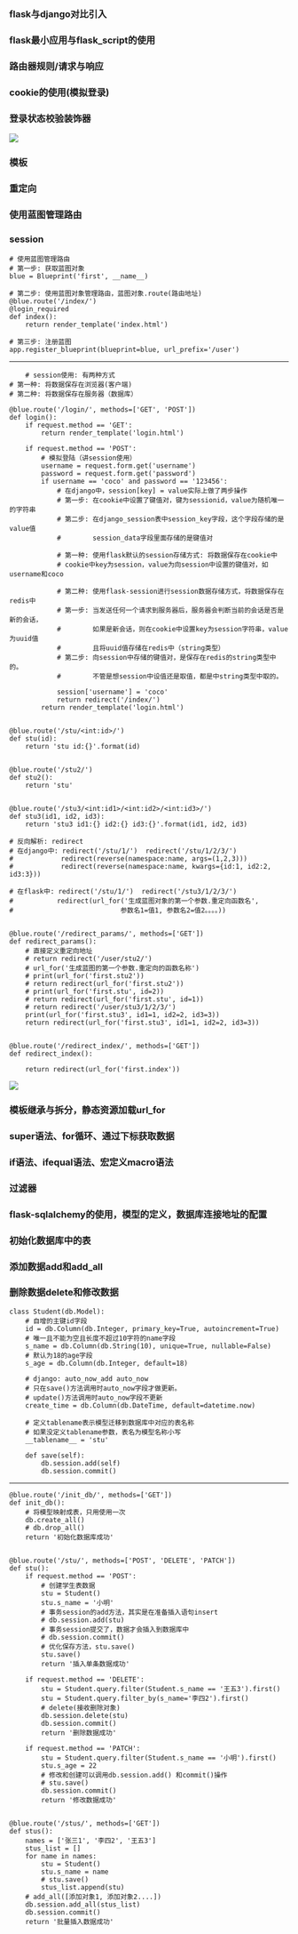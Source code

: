 ### flask与django对比引入
### flask最小应用与flask_script的使用
### 路由器规则/请求与响应
### cookie的使用(模拟登录)
### 登录状态校验装饰器
![](https://github.com/hetanglinlin/-flask/blob/master/images/Xmind/day01.png)

### 模板
### 重定向
### 使用蓝图管理路由
### session
    # 使用蓝图管理路由
    # 第一步: 获取蓝图对象
    blue = Blueprint('first', __name__)
    
    # 第二步: 使用蓝图对象管理路由，蓝图对象.route(路由地址)   
    @blue.route('/index/')
    @login_required
    def index():
        return render_template('index.html')

    # 第三步: 注册蓝图
    app.register_blueprint(blueprint=blue, url_prefix='/user')
    
---
    
        # session使用: 有两种方式
    # 第一种: 将数据保存在浏览器(客户端)
    # 第二种: 将数据保存在服务器（数据库）
    
    @blue.route('/login/', methods=['GET', 'POST'])
    def login():
        if request.method == 'GET':
            return render_template('login.html')
    
        if request.method == 'POST':
            # 模拟登陆（讲session使用）
            username = request.form.get('username')
            password = request.form.get('password')
            if username == 'coco' and password == '123456':
                # 在django中，session[key] = value实际上做了两步操作
                # 第一步: 在cookie中设置了键值对，键为sessionid，value为随机唯一的字符串
                # 第二步: 在django_session表中session_key字段，这个字段存储的是value值
                #        session_data字段里面存储的是键值对
    
                # 第一种: 使用flask默认的session存储方式: 将数据保存在cookie中
                # cookie中key为session，value为向session中设置的键值对，如username和coco
    
                # 第二种: 使用flask-session进行session数据存储方式，将数据保存在redis中
                # 第一步: 当发送任何一个请求到服务器后，服务器会判断当前的会话是否是新的会话，
                #        如果是新会话，则在cookie中设置key为session字符串，value为uuid值
                #        且将uuid值存储在redis中（string类型）
                # 第二步: 向session中存储的键值对，是保存在redis的string类型中的。
                #        不管是想session中设值还是取值，都是中string类型中取的。
    
                session['username'] = 'coco'
                return redirect('/index/')
            return render_template('login.html')


    @blue.route('/stu/<int:id>/')
    def stu(id):
        return 'stu id:{}'.format(id)
    
    
    @blue.route('/stu2/')
    def stu2():
        return 'stu'
    
    
    @blue.route('/stu3/<int:id1>/<int:id2>/<int:id3>/')
    def stu3(id1, id2, id3):
        return 'stu3 id1:{} id2:{} id3:{}'.format(id1, id2, id3)
    
    # 反向解析: redirect
    # 在django中: redirect('/stu/1/')  redirect('/stu/1/2/3/')
    #            redirect(reverse(namespace:name, args=(1,2,3)))
    #            redirect(reverse(namespace:name, kwargs={id:1, id2:2, id3:3}))
    
    # 在flask中: redirect('/stu/1/')  redirect('/stu3/1/2/3/')
    #           redirect(url_for('生成蓝图对象的第一个参数.重定向函数名',
    #                           参数名1=值1, 参数名2=值2。。。。))
    
    
    @blue.route('/redirect_params/', methods=['GET'])
    def redirect_params():
        # 直接定义重定向地址
        # return redirect('/user/stu2/')
        # url_for('生成蓝图的第一个参数.重定向的函数名称')
        # print(url_for('first.stu2'))
        # return redirect(url_for('first.stu2'))
        # print(url_for('first.stu', id=2))
        # return redirect(url_for('first.stu', id=1))
        # return redirect('/user/stu3/1/2/3/')
        print(url_for('first.stu3', id1=1, id2=2, id3=3))
        return redirect(url_for('first.stu3', id1=1, id2=2, id3=3))
    
    
    @blue.route('/redirect_index/', methods=['GET'])
    def redirect_index():
    
        return redirect(url_for('first.index'))
![](https://github.com/hetanglinlin/-flask/blob/master/images/Xmind/day02.png)

### 模板继承与拆分，静态资源加载url_for
### super语法、for循环、通过下标获取数据
### if语法、ifequal语法、宏定义macro语法
### 过滤器
### flask-sqlalchemy的使用，模型的定义，数据库连接地址的配置
### 初始化数据库中的表
### 添加数据add和add_all
### 删除数据delete和修改数据
    class Student(db.Model):
        # 自增的主键id字段
        id = db.Column(db.Integer, primary_key=True, autoincrement=True)
        # 唯一且不能为空且长度不超过10字符的name字段
        s_name = db.Column(db.String(10), unique=True, nullable=False)
        # 默认为18的age字段
        s_age = db.Column(db.Integer, default=18)
    
        # django: auto_now_add auto_now
        # 只在save()方法调用时auto_now字段才做更新。
        # update()方法调用时auto_now字段不更新
        create_time = db.Column(db.DateTime, default=datetime.now)
    
        # 定义tablename表示模型迁移到数据库中对应的表名称
        # 如果没定义tablename参数，表名为模型名称小写
        __tablename__ = 'stu'
    
        def save(self):
            db.session.add(self)
            db.session.commit()
            
---

    @blue.route('/init_db/', methods=['GET'])
    def init_db():
        # 将模型映射成表，只用使用一次
        db.create_all()
        # db.drop_all()
        return '初始化数据库成功'
    
    
    @blue.route('/stu/', methods=['POST', 'DELETE', 'PATCH'])
    def stu():
        if request.method == 'POST':
            # 创建学生表数据
            stu = Student()
            stu.s_name = '小明'
            # 事务session的add方法，其实是在准备插入语句insert
            # db.session.add(stu)
            # 事务session提交了，数据才会插入到数据库中
            # db.session.commit()
            # 优化保存方法，stu.save()
            stu.save()
            return '插入单条数据成功'
    
        if request.method == 'DELETE':
            stu = Student.query.filter(Student.s_name == '王五3').first()
            stu = Student.query.filter_by(s_name='李四2').first()
            # delete(接收删除对象)
            db.session.delete(stu)
            db.session.commit()
            return '删除数据成功'
    
        if request.method == 'PATCH':
            stu = Student.query.filter(Student.s_name == '小明').first()
            stu.s_age = 22
            # 修改和创建可以调用db.session.add() 和commit()操作
            # stu.save()
            db.session.commit()
            return '修改数据成功'
    
    
    @blue.route('/stus/', methods=['GET'])
    def stus():
        names = ['张三1', '李四2', '王五3']
        stus_list = []
        for name in names:
            stu = Student()
            stu.s_name = name
            # stu.save()
            stus_list.append(stu)
        # add_all([添加对象1, 添加对象2....])
        db.session.add_all(stus_list)
        db.session.commit()
        return '批量插入数据成功'
![]()

